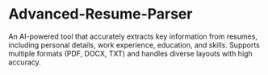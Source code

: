 # Advanced-Resume-Parser
An AI-powered tool that accurately extracts key information from resumes, including personal details, work experience, education, and skills. Supports multiple formats (PDF, DOCX, TXT) and handles diverse layouts with high accuracy.

